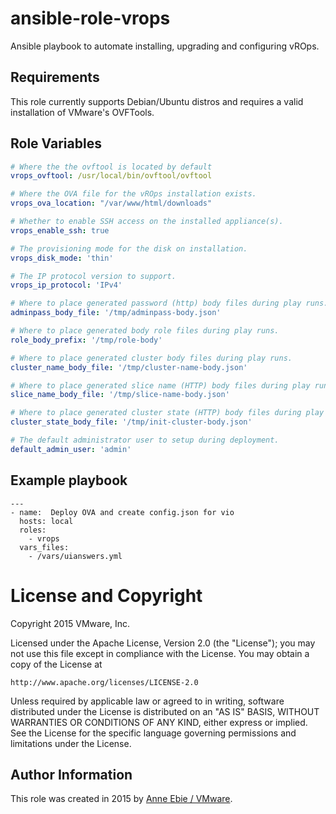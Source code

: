 # ansible-role-vrops

Ansible playbook to automate installing, upgrading and configuring vROps.

## Requirements

This role currently supports Debian/Ubuntu distros and requires a valid installation of VMware's OVFTools.

## Role Variables

```yaml
# Where the the ovftool is located by default
vrops_ovftool: /usr/local/bin/ovftool/ovftool

# Where the OVA file for the vROps installation exists.
vrops_ova_location: "/var/www/html/downloads"

# Whether to enable SSH access on the installed appliance(s).
vrops_enable_ssh: true

# The provisioning mode for the disk on installation.
vrops_disk_mode: 'thin'

# The IP protocol version to support.
vrops_ip_protocol: 'IPv4'

# Where to place generated password (http) body files during play runs.
adminpass_body_file: '/tmp/adminpass-body.json'

# Where to place generated body role files during play runs.
role_body_prefix: '/tmp/role-body'

# Where to place generated cluster body files during play runs.
cluster_name_body_file: '/tmp/cluster-name-body.json'

# Where to place generated slice name (HTTP) body files during play runs.
slice_name_body_file: '/tmp/slice-name-body.json'

# Where to place generated cluster state (HTTP) body files during play runs.
cluster_state_body_file: '/tmp/init-cluster-body.json'

# The default administrator user to setup during deployment.
default_admin_user: 'admin'
```

## Example playbook

```
---
- name:  Deploy OVA and create config.json for vio
  hosts: local
  roles:
    - vrops
  vars_files:
    - /vars/uianswers.yml
```

# License and Copyright
 
Copyright 2015 VMware, Inc.

Licensed under the Apache License, Version 2.0 (the "License");
you may not use this file except in compliance with the License.
You may obtain a copy of the License at

    http://www.apache.org/licenses/LICENSE-2.0

Unless required by applicable law or agreed to in writing, software
distributed under the License is distributed on an "AS IS" BASIS,
WITHOUT WARRANTIES OR CONDITIONS OF ANY KIND, either express or implied.
See the License for the specific language governing permissions and
limitations under the License.

## Author Information

This role was created in 2015 by [Anne Ebie / VMware](http://www.vmware.com/).
